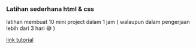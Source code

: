 ### Latihan sederhana html & css

latihan membuat 10 mini project dalam 1 jam ( walaupun dalam pengerjaan lebih dari 3 hari :sweat_smile: )

[link tutorial](https://youtu.be/8GPPJpiLqHk)
